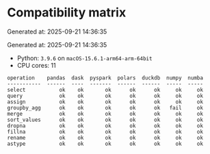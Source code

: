 # Compatibility matrix

Generated at: 2025-09-21 14:36:35

Generated at: 2025-09-21 14:36:35
- Python: `3.9.6` on `macOS-15.6.1-arm64-arm-64bit`
- CPU cores: 11

```text
operation    pandas  dask  pyspark  polars  duckdb  numpy  numba
-----------  ------  ----  -------  ------  ------  -----  -----
select           ok    ok       ok      ok      ok     ok     ok
query            ok    ok       ok      ok      ok     ok     ok
assign           ok    ok       ok      ok      ok     ok     ok
groupby_agg      ok    ok       ok      ok      ok   fail     ok
merge            ok    ok       ok      ok      ok     ok     ok
sort_values      ok    ok       ok      ok      ok     ok     ok
dropna           ok    ok       ok      ok      ok     ok     ok
fillna           ok    ok       ok      ok      ok     ok     ok
rename           ok    ok       ok      ok      ok     ok     ok
astype           ok    ok       ok      ok      ok     ok     ok
```
